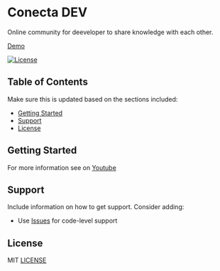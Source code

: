 # Conecta DEV

Online community for deeveloper to share knowledge with each other.

[Demo](https://conectadev-six.vercel.app/)

[![License](https://img.shields.io/github/license/belmironeto/conectadev)](https://opensource.org/licenses/MIT)

## Table of Contents

Make sure this is updated based on the sections included:

- [Getting Started](#getting-started)
- [Support](#support)
- [License](#license)

## Getting Started

For more information see on [Youtube](https://www.youtube.com/watch?v=LGf2KJg20lg)

## Support

Include information on how to get support. Consider adding:

- Use [Issues](https://github.com/belmironeto/conectadev/issues) for code-level support

## License

MIT [LICENSE](LICENSE)
